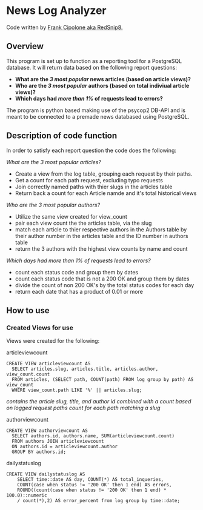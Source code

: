 # News Log Analyzer

Code written by [Frank Cipolone aka RedSnip8.](https://github.com/RedSnip8)

## Overview
This program is set up to function as a reporting tool for a PostgreSQL database. It will return data based on the following report questions:

  * __What are the *3 most popular* news articles (based on article views)?__
  * __Who are the *3 most popular* authors (based on total indiviual article views)?__
  * __Which days had *more than 1%* of requests lead to errors?__

The program is python based making use of the psycop2 DB-API and is meant to be connected to a premade news databased using PostgreSQL.

## Description of code function

In order to satisfy each report question the code does the following:

  _What are the 3 most popular articles?_
  * Create a view from the log table, grouping each request by their paths.
  * Get a count for each path request, excluding typo requests
  * Join correctly named paths with thier slugs in the articles table
  * Return back a count for each Article namde and it's total historical views

  _Who are the 3 most popular authors?_
  * Utilize the same view created for view_count
  * pair each view count the the articles table, via the slug
  * match each article to thier respective authors in the Authors table by their author number in the articles table and the ID number in authors table
  * return the 3  authors with the highest view counts by name and count

  _Which days had more than 1% of requests lead to errors?_
  * count each status code and group them by dates
  * count each status code that is not a 200 OK and group them by dates
  * divide the count of non 200 OK's by the total status codes for each day
  * return each date that has a product of 0.01 or more


## How to use



### Created Views for use
Views were created for the following:

articleviewcount
```
CREATE VIEW articleviewcount AS
  SELECT articles.slug, articles.title, articles.author, view_count.count 
  FROM articles, (SELECT path, COUNT(path) FROM log group by path) AS view_count 
  WHERE view_count.path LIKE '%' || articles.slug;
```
_contains the article slug, title, and author id combined with a count based on logged request paths count for each path matching a slug_

authorviewcount
```
CREATE VIEW authorviewcount AS
  SELECT authors.id, authors.name, SUM(articleviewcount.count) 
  FROM authors JOIN articleviewcount 
  ON authors.id = articleviewcount.author 
  GROUP BY authors.id;
```

dailystatuslog
```
CREATE VIEW dailystatuslog AS
    SELECT time::date AS day, COUNT(*) AS total_inqueries, 
    COUNT(case when status != '200 OK' then 1 end) AS errors, 
    ROUND((count(case when status != '200 OK' then 1 end) * 100.0)::numeric 
    / count(*),2) AS error_percent from log group by time::date;
```